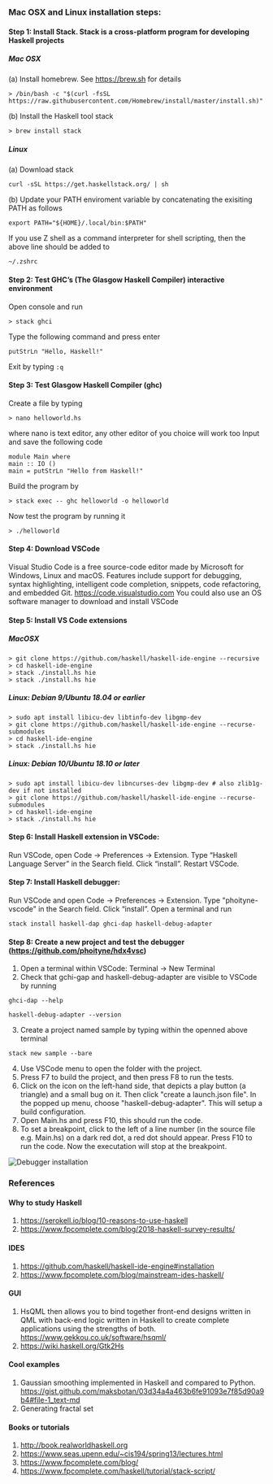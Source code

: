 ### Mac OSX and Linux installation steps:

#### Step 1: Install Stack. Stack is a cross-platform program for developing Haskell projects 

##### Mac OSX
(a) Install homebrew. See https://brew.sh for details
```
> /bin/bash -c "$(curl -fsSL https://raw.githubusercontent.com/Homebrew/install/master/install.sh)"
```
(b) Install the Haskell tool stack
```
> brew install stack
```

##### Linux

(a) Download stack
```
curl -sSL https://get.haskellstack.org/ | sh
```

(b) Update your PATH enviroment variable by concatenating the exisiting PATH as follows
```
export PATH="${HOME}/.local/bin:$PATH"
```
If you use Z shell as a command interpreter for shell scripting, then the above line should be added to  
```
~/.zshrc
```


#### Step 2: Test GHC’s (The Glasgow Haskell Compiler) interactive environment
Open console and run 
```
> stack ghci
```
Type the following command and press enter
```
putStrLn "Hello, Haskell!"
```
Exit by typing `:q`

#### Step 3: Test Glasgow Haskell Compiler (ghc)
Create a file by typing
```
> nano helloworld.hs
```
where nano is text editor, any other editor of you choice will work too
Input and save the following code
```
module Main where  
main :: IO () 
main = putStrLn "Hello from Haskell!"  
```

Build the program by
```
> stack exec -- ghc helloworld -o helloworld
```

Now test the program by running it
```
> ./helloworld
```

#### Step 4: Download VSCode
Visual Studio Code is a free source-code editor made by Microsoft for Windows, Linux and macOS. Features include support for debugging, syntax highlighting, intelligent code completion, snippets, code refactoring, and embedded Git.
https://code.visualstudio.com
You could also use an OS  software manager to download and install VSCode

#### Step 5: Install VS Code extensions
##### MacOSX
```
> git clone https://github.com/haskell/haskell-ide-engine --recursive 
> cd haskell-ide-engine
> stack ./install.hs hie
> stack ./install.hs hie
```

##### Linux: Debian 9/Ubuntu 18.04 or earlier
```
> sudo apt install libicu-dev libtinfo-dev libgmp-dev
> git clone https://github.com/haskell/haskell-ide-engine --recurse-submodules
> cd haskell-ide-engine
> stack ./install.hs hie
```

##### Linux: Debian 10/Ubuntu 18.10 or later
```
> sudo apt install libicu-dev libncurses-dev libgmp-dev # also zlib1g-dev if not installed
> git clone https://github.com/haskell/haskell-ide-engine --recurse-submodules
> cd haskell-ide-engine
> stack ./install.hs hie
```

#### Step 6: Install Haskell extension in VSCode: 
Run VSCode, open Code -> Preferences -> Extension. Type “Haskell Language Server” in the Search field. Click “install”. Restart VSCode.

#### Step 7: Install Haskell debugger:
Run VSCode and open Code -> Preferences -> Extension. Type "phoityne-vscode" in the Search field. Click “install”.
Open a terminal and run
```
stack install haskell-dap ghci-dap haskell-debug-adapter
```
#### Step 8: Create a new project and test the debugger (https://github.com/phoityne/hdx4vsc)
1. Open a terminal within VSCode: Terminal -> New Terminal
2. Check that gchi-gap and haskell-debug-adapter are visible to VSCode by running 
```
ghci-dap --help
```
```
haskell-debug-adapter --version
```
3. Create a project named sample by typing within the openned above terminal 
```
stack new sample --bare
```
4. Use VSCode menu to open the folder with the project.
5. Press F7 to build the project, and then press F8 to run the tests. 
6. Click on the icon on the left-hand side, that depicts a play button (a triangle) and a small bug on it. Then click "create a launch.json file". In the popped up  menu, choose "haskell-debug-adapter". This will setup a build configuration.
7. Open Main.hs and press F10, this should run the code.
8. To set a breakpoint, click to the left of a line number (in the source file e.g. Main.hs) on a dark red dot, a red dot should appear. Press F10 to run the code. Now the executation will stop at the breakpoint. 

![Debugger installation](https://raw.githubusercontent.com/phoityne/hdx4vsc/master/docs/08_quickstart.gif)




### References

#### Why to study Haskell
1. https://serokell.io/blog/10-reasons-to-use-haskell
2. https://www.fpcomplete.com/blog/2018-haskell-survey-results/

#### IDES
1. https://github.com/haskell/haskell-ide-engine#installation
2. https://www.fpcomplete.com/blog/mainstream-ides-haskell/

#### GUI
1. HsQML then allows you to bind together front-end designs written in QML with back-end logic written in Haskell to create complete applications using the strengths of both. https://www.gekkou.co.uk/software/hsqml/
2.  https://wiki.haskell.org/Gtk2Hs

#### Cool examples
1. Gaussian smoothing implemented in Haskell and compared to Python. https://gist.github.com/maksbotan/03d34a4a463b6fe91093e7f85d90a9b4#file-1_text-md
2. Generating fractal set

#### Books or tutorials
1. http://book.realworldhaskell.org
2. https://www.seas.upenn.edu/~cis194/spring13/lectures.html
3. https://www.fpcomplete.com/blog/
4. https://www.fpcomplete.com/haskell/tutorial/stack-script/
